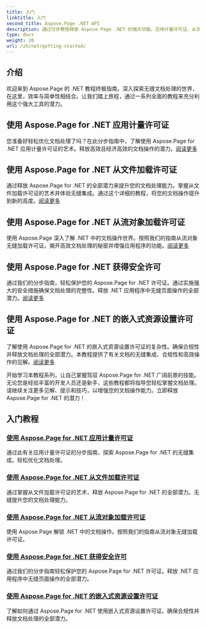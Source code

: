 ```yaml
---
title: 入门
linktitle: 入门
second_title: Aspose.Page .NET API
description: 通过分步教程释放 Aspose.Page .NET 的强大功能。应用计量许可证、从文件或流加载、安全许可证等。
type: docs
weight: 20
url: /zh/net/getting-started/
---
```

## 介绍

欢迎来到 Aspose.Page 的 .NET 教程终极指南。深入探索无缝文档处理的世界，在这里，效率与简单性相结合。让我们踏上旅程，通过一系列全面的教程来充分利用这个强大工具的潜力。

## 使用 Aspose.Page for .NET 应用计量许可证
您准备好轻松优化文档处理了吗？在此分步指南中，了解使用 Aspose.Page for .NET 应用计量许可证的艺术。释放高效且经济高效的文档操作的潜力。[阅读更多](./apply-metered-license/)

## 使用 Aspose.Page for .NET 从文件加载许可证
通过释放 Aspose.Page for .NET 的全部潜力来提升您的文档处理能力。掌握从文件加载许可证的艺术并体验无缝集成。通过这个详细的教程，将您的文档操作提升到新的高度。[阅读更多](./load-license-from-file/)

## 使用 Aspose.Page for .NET 从流对象加载许可证
使用 Aspose.Page 深入了解 .NET 中的文档操作世界。按照我们的指南从流对象无缝加载许可证。揭开高效文档处理的秘密并增强应用程序的功能。[阅读更多](./load-license-from-stream-object/)

## 使用 Aspose.Page for .NET 获得安全许可
通过我们的分步指南，轻松保护您的 Aspose.Page for .NET 许可证。通过实施强大的安全措施确保文档处理的完整性。释放 .NET 应用程序中无缝页面操作的全部潜力。[阅读更多](./secure-license/)

## 使用 Aspose.Page for .NET 的嵌入式资源设置许可证
了解使用 Aspose.Page for .NET 的嵌入式资源设置许可证的复杂性。确保合规性并释放文档处理的全部潜力。本教程提供了有关文档的无缝集成、合规性和高效操作的见解。[阅读更多](./set-license-using-embedded-resource/)

开始学习本教程系列，让自己掌握驾驭 Aspose.Page for .NET 广阔前景的技能。无论您是经验丰富的开发人员还是新手，这些教程都将指导您轻松掌握文档处理。请继续关注更多见解、提示和技巧，以增强您的文档操作能力。立即释放 Aspose.Page for .NET 的潜力！
## 入门教程
### [使用 Aspose.Page for .NET 应用计量许可证](./apply-metered-license/)
通过此有关应用计量许可证的分步指南，探索 Aspose.Page for .NET 的无缝集成。轻松优化文档处理。
### [使用 Aspose.Page for .NET 从文件加载许可证](./load-license-from-file/)
通过掌握从文件加载许可证的艺术，释放 Aspose.Page for .NET 的全部潜力。无缝提升您的文档处理能力。
### [使用 Aspose.Page for .NET 从流对象加载许可证](./load-license-from-stream-object/)
使用 Aspose.Page 解锁 .NET 中的文档操作。按照我们的指南从流对象无缝加载许可证。
### [使用 Aspose.Page for .NET 获得安全许可](./secure-license/)
通过我们的分步指南轻松保护您的 Aspose.Page for .NET 许可证。释放 .NET 应用程序中无缝页面操作的全部潜力。
### [使用 Aspose.Page for .NET 的嵌入式资源设置许可证](./set-license-using-embedded-resource/)
了解如何通过 Aspose.Page for .NET 使用嵌入式资源设置许可证。确保合规性并释放文档处理的全部潜力。